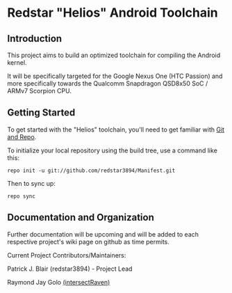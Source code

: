 Redstar "Helios" Android Toolchain
==================================

Introduction
------------
This project aims to build an optimized toolchain for compiling the Android kernel.

It will be specifically targeted for the Google Nexus One (HTC Passion) and more specifically towards the Qualcomm Snapdragon QSD8x50 SoC / ARMv7 Scorpion CPU.


Getting Started
---------------

To get started with the "Helios" toolchain, you'll need to get
familiar with [Git and Repo](http://source.android.com/download/using-repo).

To initialize your local repository using the build tree, use a command like this:

    repo init -u git://github.com/redstar3894/Manifest.git

Then to sync up:

    repo sync


Documentation and Organization
------------------------------

Further documentation will be upcoming and will be added to each respective project's wiki page on github as time permits.


Current Project Contributors/Maintainers:

Patrick J. Blair (redstar3894) - Project Lead

Raymond Jay Golo [(intersectRaven)](https://github.com/intersectRaven)
